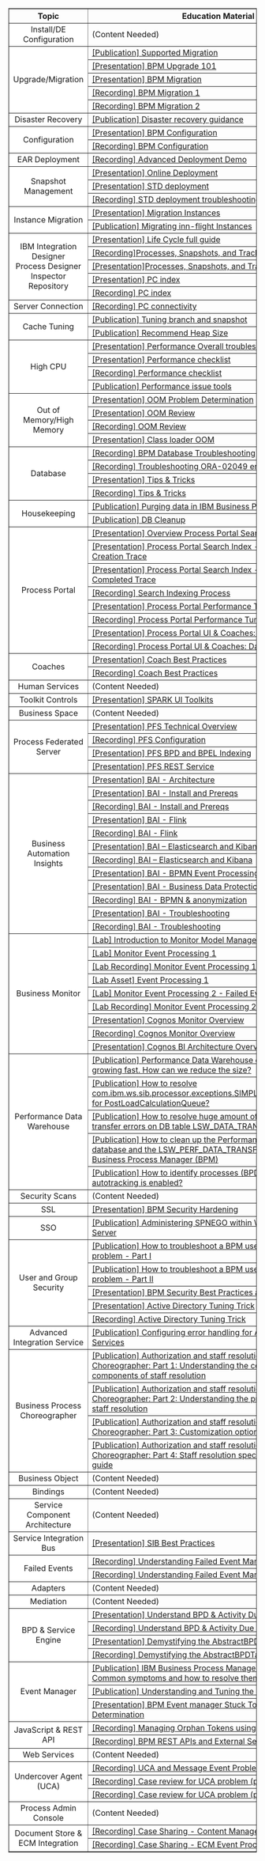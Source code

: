 
<table border="1px solid #ccc" cellspacing="0" cellpadding="0">
  <tr font-weight: 700; >
    <th width="27%" style="text-align:center;";>Topic</th>
    <th style="text-align:center">Education Material</th>
  </tr>
  <tr>
    <td style="text-align:center;background-color:white">Install/DE Configuration</td>
    <td>(Content Needed) </td>
  </tr>
  <tr>
    <td rowspan="5" style="text-align:center;background-color:white">Upgrade/Migration </td>
    <td><a href="http://www-01.ibm.com/support/docview.wss?uid=swg21610883" target="_blank">[Publication] Supported Migration </a></td>
  </tr>
  <tr>
    <td><a href="https://ibm.ent.box.com/file/308009602094" target="_blank">[Presentation] BPM Upgrade 101</a> </td>
  </tr>
  <tr>
    <td><a href="https://ibm.ent.box.com/file/308013203031" target="_blank">[Presentation] BPM Migration</a> </td>
  </tr>
  <tr>
    <td><a href="https://ibm.ent.box.com/file/308009616790" target="_blank">[Recording] BPM Migration 1</a> </td>
  </tr>
  <tr>
    <td><a href="https://ibm.ent.box.com/file/308019681748" target="_blank">[Recording] BPM Migration 2</a> </td>
  </tr>

  <tr>
    <td style="text-align:center;background-color:white">Disaster Recovery</td>
    <td><a href="https://www.ibm.com/developerworks/bpm/library/techarticles/1504_richardson/1504_richardson.html" target="_blank">[Publication] Disaster recovery guidance</a>  </td>
  </tr>
  <tr>
    <td rowspan="2" style="text-align:center;background-color:white">Configuration</td>
    <td><a href="https://ibm.ent.box.com/file/492337102630 " target="_blank">[Presentation] BPM Configuration</a>  </td>
  </tr>

  <tr>
    <td><a href="https://ibm.ent.box.com/file/492335087492" target="_blank">[Recording] BPM Configuration</a>  </td>
  </tr>
  <tr>
    <td style="text-align:center;background-color:white">EAR Deployment</td>
    <td><a href="https://ibm.ent.box.com/file/253784405027" target="_blank">[Recording] Advanced Deployment Demo</a>  </td>
  </tr>
  <tr>
    <td rowspan="3" style="text-align:center;background-color:white">Snapshot Management</td>
    <td><a href="https://ibm.ent.box.com/file/170283106484" target="_blank">[Presentation] Online Deployment </a>  </td>
  </tr>
  <tr>
    <td><a href="https://ibm.ent.box.com/file/492346190001 " target="_blank">[Presentation] STD deployment</a>  </td>
  </tr>
<tr>
    <td><a href="https://ibm.ent.box.com/file/492336146150" target="_blank">[Recording] STD deployment troubleshooting</a>  </td>
  </tr>
  <tr>
    <td rowspan="2" style="text-align:center;background-color:white">Instance Migration</td>
    <td><a href="https://www.ibm.com/developerworks/bpm/bpmjournal/1305_norelus/1305_norelus-pdf.pdf" target="_blank">[Presentation] Migration Instances</a>  </td>
  </tr>
  <tr>
    <td><a href="https://developer.ibm.com/bpm/docs/upgrades-migration/migrating-flight-instances/" target="_blank">[Publication] Migrating inn-flight Instances</a>  </td>
  </tr>
  <tr>
    <td rowspan="5" style="text-align:center;background-color:white">IBM Integration Designer<br>Process Designer<br>Inspector<br>Repository </td>
    <td><a href="https://ibm.ent.box.com/file/349720780731" target="_blank">[Presentation] Life Cycle full guide</a>  </td>
  </tr>
  <tr>
    <td><a href="https://ibm.ent.box.com/file/492338236813" target="_blank">[Recording]Processes, Snapshots, and Tracks</a>  </td>
  </tr>
  <tr>
    <td><a href="https://ibm.ent.box.com/file/492337649747 " target="_blank">[Presentation]Processes, Snapshots, and Tracks</a>  </td>
  </tr>
  <tr>
    <td><a href="https://ibm.ent.box.com/file/292882909910" target="_blank">[Presentation] PC index</a>  </td>
  </tr>
  <tr>
    <td><a href="https://ibm.ent.box.com/file/292886905756" target="_blank">[Recording] PC index </a>  </td>
  </tr>
  <tr>
    <td style="text-align:center;background-color:white">Server Connection </td>
    <td><a href="https://ibm.ent.box.com/file/253787022399 " target="_blank">[Recording] PC connectivity </a>  </td>
  </tr>
  <tr>
    <td rowspan="2" style="text-align:center;background-color:white">Cache Tuning </td>
    <td><a href="https://www.ibm.com/developerworks/bpm/library/techarticles/1404_booz/1404_booz.html" target="_blank">[Publication] Tuning branch and snapshot</a>  </td>
  </tr>
  <tr>
    <td><a href="https://developer.ibm.com/answers/questions/310443/what-is-the-maximum-recommended-heap-size-in-bpm" target="_blank">[Publication] Recommend Heap Size </a> </td>
  </tr>
  <tr>
    <td rowspan="4" style="text-align:center;background-color:white">High CPU </td>
    <td><a href="https://ibm.ent.box.com/file/312396653922" target="_blank">[Presentation] Performance Overall troubleshooting guide </a>  </td>
  </tr>
  <tr>
    <td><a href="https://ibm.ent.box.com/file/312387711615" target="_blank">[Presentation] Performance checklist </a>  </td>
  </tr>
  <tr>
    <td><a href="https://ibm.ent.box.com/file/313183589763" target="_blank">[Recording] Performance checklist</a>  </td>
  </tr>
  <tr>
    <td><a href="https://github.ibm.com/steffen-baumann/baw-iam-support/wiki/Memory-Reviews" target="_blank">[Publication] Performance issue tools </a>  </td>
  </tr>
  <tr>
    <td rowspan="4" style="text-align:center;background-color:white">Out of Memory/High Memory </td>
    <td><a href="https://ibm.ent.box.com/file/313146201513 " target="_blank">[Presentation] OOM Problem Determination </a>  </td>
  </tr>
  <tr>
    <td><a href="https://ibm.ent.box.com/file/313159223503 " target="_blank">[Presentation] OOM Review </a>  </td>
  </tr>
  <tr>
    <td><a href="https://ibm.ent.box.com/file/313159159080" target="_blank">[Recording] OOM Review</a>  </td>
  </tr>
  <tr>
    <td><a href="https://ibm.ent.box.com/file/317494289713 " target="_blank">[Presentation] Class loader OOM</a>  </td>
  </tr>
  <tr>
    <td rowspan="4" style="text-align:center;background-color:white">Database </td>
    <td><a href="https://ibm.ent.box.com/file/487267695971 " target="_blank">[Recording] BPM Database Troubleshooting</a>  </td>
  </tr>
  <tr>
    <td><a href="https://ibm.ent.box.com/file/487269891441 " target="_blank">[Recording] Troubleshooting ORA-02049 errors in BPM </a>  </td>
  </tr>
  <tr>
    <td><a href="https://ibm.ent.box.com/file/487256864492" target="_blank">[Presentation] Tips & Tricks</a>  </td>
  </tr>
  <tr>
    <td><a href="https://ibm.ent.box.com/file/487260006627" target="_blank">[Recording] Tips & Tricks</a>  </td>
  </tr>
  <tr>
    <td rowspan="2" style="text-align:center;background-color:white">Housekeeping </td>
    <td><a href="https://www.ibm.com/developerworks/bpm/bpmjournal/1312_spriet/1312_spriet-pdf.pdf " target="_blank">[Publication] Purging data in IBM Business Process Manager </a>  </td>
  </tr>
  <tr>
    <td><a href="https://developer.ibm.com/answers/questions/193115/how-do-i-know-the-when-the-bpm-databases-should-be/" target="_blank">[Publication] DB Cleanup </a>  </td>
  </tr>
  <tr>
    <td rowspan="8" style="text-align:center;background-color:white">Process Portal </td>
    <td><a href="https://ibm.ent.box.com/file/173421539968" target="_blank">[Presentation] Overview Process Portal Search Index</a>  </td>
  </tr>
  <tr>
    <td><a href="https://ibm.ent.box.com/file/173421638214" target="_blank">[Presentation] Process Portal Search Index - Process Instance Creation Trace </a>  </td>
  </tr>
  <tr>
    <td><a href="https://ibm.ent.box.com/file/173421291406 " target="_blank"> [Presentation] Process Portal Search Index - Task Update & Completed Trace</a>  </td>
  </tr>
  <tr>
    <td><a href="https://ibm.ent.box.com/file/173421643157 " target="_blank">[Recording] Search Indexing Process  </a>  </td>
  </tr>
  <tr>
    <td><a href="https://ibm.ent.box.com/file/118960155849 " target="_blank">[Presentation] Process Portal Performance Tuning  </a>  </td>
  </tr>
  <tr>
    <td><a href="https://ibm.ent.box.com/file/118961113786 " target="_blank">[Recording] Process Portal Performance Tuning  </a>  </td>
  </tr>
  <tr>
    <td><a href="https://ibm.ent.box.com/file/118960131151" target="_blank">[Presentation] Process Portal UI & Coaches: Database Tables </a>  </td>
  </tr>
  <tr>
    <td><a href="https://ibm.ent.box.com/file/138332678397 " target="_blank">[Recording] Process Portal UI & Coaches: Database Tables </a>  </td>
  </tr>
  <tr>
    <td rowspan="2" style="text-align:center;background-color:white">Coaches</td>
    <td><a href="https://ibm.ent.box.com/file/100062542470" target="_blank">[Presentation] Coach Best Practices </a>  </td>
  </tr>
  <tr>
    <td><a href="https://ibm.ent.box.com/file/100062589663" target="_blank">[Recording] Coach Best Practices  </a>  </td>
  </tr>
  <tr>
    <td style="text-align:center;background-color:white">Human Services</td>
    <td>(Content Needed) </td>
  </tr>
  <tr>
    <td style="text-align:center;background-color:white">Toolkit Controls </td>
    <td><a href="https://ibm.ent.box.com/file/78127894598 " target="_blank">[Presentation] SPARK UI Toolkits </a>  </td>
  </tr>
  <tr>
    <td style="text-align:center;background-color:white">Business Space </td>
    <td>(Content Needed) </td>
  </tr>
  <tr>
    <td rowspan="4" style="text-align:center;background-color:white">Process Federated Server </td>
    <td><a href="https://ibm.ent.box.com/file/106204549562 " target="_blank">[Presentation] PFS Technical Overview</a>  </td>
  </tr>
  <tr>
    <td><a href="https://ibm.ent.box.com/file/105923865516 " target="_blank">[Recording] PFS Configuration</a>  </td>
  </tr>
  <tr>
    <td><a href="https://ibm.ent.box.com/file/106204551615 " target="_blank">[Presentation] PFS BPD and BPEL Indexing</a>  </td>
  </tr>
  <tr>
    <td><a href="https://ibm.ent.box.com/file/106204558199" target="_blank">[Presentation] PFS REST Service </a>  </td>
  </tr>
  <tr>
    <td rowspan="12" style="text-align:center;background-color:white">Business Automation Insights</td>
    <td><a href="https://ibm.ent.box.com/s/xc7vv6mnoxzaxv1ohpggis8f06e19bn7" target="_blank">[Presentation] BAI - Architecture </a>  </td>
  </tr>
  <tr>
    <td><a href="https://ibm.ent.box.com/s/xz1aa8ucg61hofgbixi7iqq06zummwlh/file/311940565353" target="_blank">[Presentation] BAI - Install and Prereqs</a>  </td>
  </tr>
  <tr>
    <td><a href="https://ibm.ent.box.com/s/xz1aa8ucg61hofgbixi7iqq06zummwlh/file/312410925227" target="_blank">[Recording] BAI - Install and Prereqs </a>  </td>
  </tr>
  <tr>
    <td><a href="https://ibm.ent.box.com/s/xz1aa8ucg61hofgbixi7iqq06zummwlh/file/312511975680 " target="_blank">[Presentation] BAI - Flink </a>  </td>
  </tr>
  <tr>
    <td><a href="https://ibm.ent.box.com/s/xz1aa8ucg61hofgbixi7iqq06zummwlh/file/312763150349 " target="_blank">[Recording] BAI - Flink </a>  </td>
  </tr>
  <tr>
    <td><a href="https://ibm.ent.box.com/s/xz1aa8ucg61hofgbixi7iqq06zummwlh/file/314107358124" target="_blank">[Presentation] BAI – Elasticsearch and Kibana </a>  </td>
  </tr>
  <tr>
    <td><a href="https://ibm.ent.box.com/s/xz1aa8ucg61hofgbixi7iqq06zummwlh/file/314776025585 " target="_blank">[Recording] BAI – Elasticsearch and Kibana</a>  </td>
  </tr>
  <tr>
    <td><a href="https://ibm.ent.box.com/s/xz1aa8ucg61hofgbixi7iqq06zummwlh/file/307982219718 " target="_blank">[Presentation] BAI - BPMN Event Processing </a>  </td>
  </tr>
  <tr>
    <td><a href="https://ibm.ent.box.com/s/xz1aa8ucg61hofgbixi7iqq06zummwlh/file/305177983081" target="_blank">[Presentation] BAI - Business Data Protection - Anonymization </a>  </td>
  </tr>
  <tr>
    <td><a href="https://ibm.ent.box.com/s/xz1aa8ucg61hofgbixi7iqq06zummwlh/file/315052606934 " target="_blank">[Recording] BAI - BPMN & anonymization </a>  </td>
  </tr>
  <tr>
    <td><a href="https://ibm.ent.box.com/s/xz1aa8ucg61hofgbixi7iqq06zummwlh/file/351595473564 " target="_blank">[Presentation] BAI - Troubleshooting</a>  </td>
  </tr>
  <tr>
    <td><a href="https://ibm.ent.box.com/s/xz1aa8ucg61hofgbixi7iqq06zummwlh/file/351555820709" target="_blank">[Recording] BAI - Troubleshooting </a>  </td>
  </tr>
  <tr>
    <td rowspan="9" style="text-align:center;background-color:white">Business Monitor</td>
    <td><a href="https://ibm.ent.box.com/file/286263423251" target="_blank">[Lab] Introduction to Monitor Model Management and Dashboards</a>  </td>
  </tr>
  <tr>
    <td><a href="https://ibm.ent.box.com/file/167583307681  " target="_blank">[Lab] Monitor Event Processing 1 </a>  </td>
  </tr>
  <tr>
    <td><a href="https://ibm.ent.box.com/file/169206634523 " target="_blank">[Lab Recording] Monitor Event Processing 1 </a>  </td>
  </tr>
  <tr>
    <td><a href="https://ibm.ent.box.com/file/167857325297 " target="_blank">[Lab Asset] Event Processing 1  </a>  </td>
  </tr>
  <tr>
    <td><a href="https://ibm.ent.box.com/file/205797528219 " target="_blank"> [Lab] Monitor Event Processing 2 - Failed Events </a>  </td>
  </tr>
  <tr>
    <td><a href=" https://ibm.ent.box.com/file/205928529612 " target="_blank"> [Lab Recording] Monitor Event Processing 2 - Failed Events </a>  </td>
  </tr>
  <tr>
    <td><a href="https://ibm.ent.box.com/file/253726689702 " target="_blank"> [Presentation] Cognos Monitor Overview</a>  </td>
  </tr>
  <tr>
    <td><a href="https://ibm.ent.box.com/file/253726419268 " target="_blank">[Recording] Cognos Monitor Overview </a>  </td>
  </tr>
  <tr>
    <td><a href="https://ibm.ent.box.com/file/253726290751" target="_blank">[Presentation] Cognos BI Architecture Overview</a>  </td>
  </tr>
  <tr>
    <td rowspan="5" style="text-align:center;background-color:white">Performance Data Warehouse </td>
    <td><a href="https://developer.ibm.com/answers/questions/241191/performance-data-warehouse-database-pdwdb-growing/ " target="_blank">[Publication] Performance Data Warehouse database (PDWDB) growing fast. How can we reduce the size? </a>  </td>
  </tr>
  <tr>
    <td><a href="https://developer.ibm.com/answers/questions/424466/how-to-resolve-comibmwssibprocessorexceptionssimpl/ " target="_blank">[Publication] How to resolve com.ibm.ws.sib.processor.exceptions.SIMPLimitExceededException for PostLoadCalculationQueue?</a>  </td>
  </tr>
  <tr>
    <td><a href="https://developer.ibm.com/answers/questions/236664/how-to-resolve-huge-amount-of-pdw-tracking-data-tr/ " target="_blank">[Publication] How to resolve huge amount of PDW tracking data transfer errors on DB table LSW_DATA_TRANSFER_ERRORS ?</a>  </td>
  </tr>
  <tr>
    <td><a href="http://www-01.ibm.com/support/docview.wss?uid=swg21612755" target="_blank">[Publication] How to clean up the Performance Data Warehouse database and the LSW_PERF_DATA_TRANSFER table for IBM Business Process Manager (BPM)</a>  </td>
  </tr>
  <tr>
    <td><a href="https://developer.ibm.com/answers/questions/163383/how-to-identify-processes-bpds-and-toolkits-where/ " target="_blank">[Publication] How to identify processes (BPDs) and toolkits where autotracking is enabled? </a>  </td>
  </tr>
  <tr>
    <td style="text-align:center;background-color:white">Security Scans</td>
    <td>(Content Needed) </td>
  </tr>
  <tr>
    <td style="text-align:center;background-color:white">SSL </td>
    <td><a href="https://ibm.box.com/s/qznlfbcnvsrj3lrb7ckqqf3s33gry3c9" target="_blank">[Presentation] BPM Security Hardening </a>  </td>
  </tr>
  <tr>
    <td style="text-align:center;background-color:white">SSO </td>
    <td><a href="https://www.ibm.com/developerworks/websphere/library/techarticles/0809_lansche/0809_lansche.html " target="_blank">[Publication] Administering SPNEGO within WebSphere Application Server</a>  </td>
  </tr>
  <tr>
    <td rowspan="5" style="text-align:center;background-color:white">User and Group Security </td>
    <td><a href="https://www.ibm.com/developerworks/community/blogs/aimsupport/entry/how_to_troubleshoot_a_bpm_user_authorization_problem_part1?lang=en" target="_blank">[Publication] How to troubleshoot a BPM user authorization problem - Part I </a>  </td>
  </tr>
  <tr>
    <td><a href="https://www.ibm.com/developerworks/community/blogs/aimsupport/entry/how_to_troubleshoot_a_bpm_user_authorization_problem_part2?lang=en" target="_blank">[Publication] How to troubleshoot a BPM user authorization problem - Part II</a>  </td>
  </tr>
  <tr>
    <td><a href="https://ibm.ent.box.com/file/103250922558 " target="_blank">[Presentation] BPM Security Best Practices and Solutions</a>  </td>
  </tr>
  <tr>
    <td><a href="https://ibm.ent.box.com/file/191741493938" target="_blank">[Presentation] Active Directory Tuning Trick </a>  </td>
  </tr>
  <tr>
    <td><a href="https://ibm.ent.box.com/file/191735680782 " target="_blank">[Recording] Active Directory Tuning Trick </a>  </td>
  </tr>
  <tr>
    <td style="text-align:center;background-color:white">Advanced Integration Service</td>
    <td><a href="https://www.ibm.com/developerworks/bpm/library/techarticles/1210_agrawal/1210_agrawal.html" target="_blank">[Publication] Configuring error handling for Advanced Integration Services </a>  </td>
  </tr>
  <tr>
    <td rowspan="4" style="text-align:center;background-color:white">Business Process Choreographer </td>
    <td><a href="http://www.ibm.com/developerworks/websphere/techjournal/0710_lind/0710_lind.html " target="_blank">[Publication] Authorization and staff resolution in Business Process Choreographer: Part 1: Understanding the concepts and components of staff resolution </a>  </td>
  </tr>
  <tr>
    <td><a href="http://www.ibm.com/developerworks/websphere/techjournal/0711_lind/0711_lind.html" target="_blank">[Publication] Authorization and staff resolution in Business Process Choreographer: Part 2: Understanding the programming model for staff resolution </a>  </td>
  </tr>
  <tr>
    <td><a href="http://www.ibm.com/developerworks/websphere/techjournal/0712_lind/0712_lind.html" target="_blank">[Publication] Authorization and staff resolution in Business Process Choreographer: Part 3: Customization options for staff resolution</a>  </td>
  </tr>
  <tr>
    <td><a href="http://www.ibm.com/developerworks/websphere/techjournal/0801_lind/0801_lind.html " target="_blank">[Publication] Authorization and staff resolution in Business Process Choreographer: Part 4: Staff resolution specifications and reference guide</a>  </td>
  </tr>
  <tr>
    <td style="text-align:center;background-color:white">Business Object </td>
    <td>(Content Needed) </td>
  </tr>
  <tr>
    <td style="text-align:center;background-color:white">Bindings </td>
    <td>(Content Needed) </td>
  </tr>
  <tr>
    <td style="text-align:center;background-color:white">Service Component Architecture </td>
    <td>(Content Needed) </td>
  </tr>
  <tr>
    <td style="text-align:center;background-color:white">Service Integration Bus  </td>
    <td><a href="https://ibm.ent.box.com/file/488109406677" target="_blank">[Presentation] SIB Best Practices</a>  </td>
  </tr>
  <tr>
    <td rowspan="2" style="text-align:center;background-color:white">Failed Events </td>
    <td><a href="https://ibm.ent.box.com/file/161166157845 " target="_blank">[Recording] Understanding Failed Event Manager Part 1 </a>  </td>
  </tr>
  <tr>
    <td><a href="https://ibm.ent.box.com/file/161166225056 " target="_blank">[Recording] Understanding Failed Event Manager Part 2 </a>  </td>
  </tr>
  <tr>
    <td style="text-align:center;background-color:white"> Adapters  </td>
    <td>(Content Needed) </td>
  </tr>
  <tr>
    <td style="text-align:center;background-color:white">Mediation </td>
    <td>(Content Needed) </td>
  </tr>
  <tr>
    <td rowspan="4" style="text-align:center;background-color:white">BPD & Service Engine </td>
    <td><a href="https://ibm.ent.box.com/file/208940938775 " target="_blank">[Presentation] Understand BPD & Activity Due Dates </a>  </td>
  </tr>
  <tr>
    <td><a href="https://ibm.ent.box.com/file/211392842556 " target="_blank">[Recording] Understand BPD & Activity Due Dates </a>  </td>
  </tr>
  <tr>
    <td><a href="https://ibm.ent.box.com/file/277536004751 " target="_blank">[Presentation] Demystifying the AbstractBPDTask traces </a>  </td>
  </tr>
  <tr>
    <td><a href="https://ibm.ent.box.com/file/277537936525 " target="_blank">[Recording] Demystifying the AbstractBPDTask traces </a>  </td>
  </tr>
  <tr>
    <td rowspan="3" style="text-align:center;background-color:white">Event Manager </td>
    <td><a href="https://www.ibm.com/developerworks/community/blogs/aimsupport/entry/ibm_bpm_event_manager_common_problems?lang=en" target="_blank">[Publication] IBM Business Process Manager Event Manager - Common symptoms and how to resolve them </a>  </td>
  </tr>
  <tr>
    <td><a href="https://www-01.ibm.com/support/docview.wss?uid=swg21439613 " target="_blank">[Publication] Understanding and Tuning the Event Manager </a>  </td>
  </tr>
  <tr>
    <td><a href="https://ibm.ent.box.com/file/487258546488 " target="_blank">[Presentation] BPM Event manager Stuck Token Problem Determination </a>  </td>
  </tr>
  <tr>
    <td rowspan="2" style="text-align:center;background-color:white">JavaScript & REST API </td>
    <td><a href="https://ibm.ent.box.com/file/482165104840" target="_blank">[Recording] Managing Orphan Tokens using REST API </a>  </td>
  </tr>
  <tr>
    <td><a href="https://ibm.ent.box.com/file/153921689044 " target="_blank">[Recording] BPM REST APIs and External Services</a>  </td>
  </tr>
  <tr>
    <td style="text-align:center;background-color:white">Web Services </td>
    <td>(Content Needed)  </td>
  </tr>
  <tr>
    <td rowspan="3" style="text-align:center;background-color:white">Undercover Agent (UCA) </td>
    <td><a href="https://ibm.ent.box.com/file/264582845329 " target="_blank">[Recording] UCA and Message Event Problem Determination </a>  </td>
  </tr>
  <tr>
    <td><a href="https://ibm.ent.box.com/file/482153315247 " target="_blank">[Recording] Case review for UCA problem (part 1) </a>  </td>
  </tr>
  <tr>
    <td><a href="https://ibm.ent.box.com/file/321340775571 " target="_blank">[Recording] Case review for UCA problem (part 2) </a>  </td>
  </tr>
  <tr>
    <td style="text-align:center;background-color:white">Process Admin Console </td>
    <td>(Content Needed) </td>
  </tr>
  <tr>
    <td rowspan="2" style="text-align:center;background-color:white">Document Store & ECM Integration </td>
    <td><a href="https://ibm.ent.box.com/file/321349274628 " target="_blank">[Recording] Case Sharing - Content Management Document List </a>  </td>
  </tr>
  <tr>
    <td><a href="https://ibm.ent.box.com/file/321345396026 " target="_blank">[Recording] Case Sharing - ECM Event Process </a>  </td>
  </tr>
  
</table>

